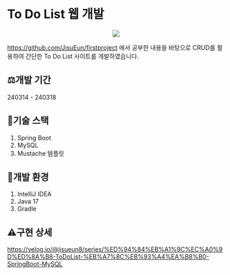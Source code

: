 # To Do List 웹 개발
<p align="center">
  <img src="https://github.com/JisuEun/ToDoList/assets/76491203/76f087db-c444-452a-afe1-c5394204f823">
</p>

<https://github.com/JisuEun/firstproject> 에서 공부한 내용을 바탕으로 CRUD를 활용하여 간단한 To Do List 사이트를 개발하였습니다.

## ⚖️개발 기간
240314 - 240318

## 🌟기술 스택
1. Spring Boot
2. MySQL
3. Mustache 템플릿

## 💫개발 환경
1. IntelliJ IDEA
2. Java 17
3. Gradle

## ⚠구현 상세
<https://velog.io/@jisueun8/series/%ED%94%84%EB%A1%9C%EC%A0%9D%ED%8A%B8-ToDoList-%EB%A7%8C%EB%93%A4%EA%B8%B0-SpringBoot-MySQL>
